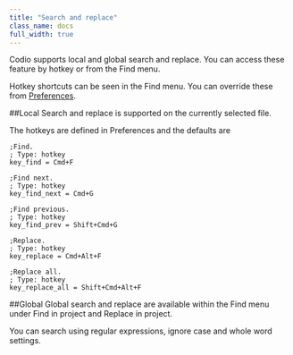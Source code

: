 ```yaml
---
title: "Search and replace"
class_name: docs
full_width: true
---
```


Codio supports local and global search and replace. You can access these feature by hotkey or from the Find menu.

Hotkey shortcuts can be seen in the Find menu. You can override these from [Preferences](/docs/settings-prefs/codio-prefs/).

##Local
Search and replace is supported on the currently selected file. 

The hotkeys are defined in Preferences and the defaults are

	;Find.
	; Type: hotkey 
	key_find = Cmd+F

	;Find next.
	; Type: hotkey 
	key_find_next = Cmd+G

	;Find previous.
	; Type: hotkey 
	key_find_prev = Shift+Cmd+G

	;Replace.
	; Type: hotkey 
	key_replace = Cmd+Alt+F

	;Replace all.
	; Type: hotkey 
	key_replace_all = Shift+Cmd+Alt+F

##Global 
Global search and replace are available within the Find menu under Find in project and Replace in project.

You can search using regular expressions, ignore case and whole word settings.